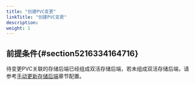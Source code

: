```yaml
---
title: "创建PVC变更"
linkTitle: "创建PVC变更"
description: 
weight: 1
---
```


## 前提条件{#section5216334164716}

待变更PVC关联的存储后端已经组成双活存储后端，若未组成双活存储后端，请参考[手动更新存储后端](/v4.5.0/storage-backend-management/managing-storage-backends/updating-a-storage-backend/manually-updating-a-storage-backend)章节配置。



